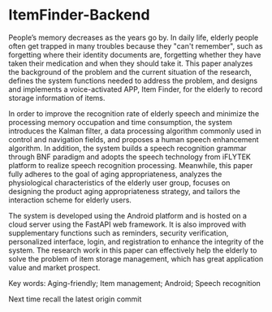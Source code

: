 # ItemFinder-Backend

People’s memory decreases as the years go by. In daily life, elderly people often get trapped in many troubles because they "can't remember", such as forgetting where their identity documents are, forgetting whether they have taken their medication and when they should take it. This paper analyzes the background of the problem and the current situation of the research, defines the system functions needed to address the problem, and designs and implements a voice-activated APP, Item Finder, for the elderly to record storage information of items.

In order to improve the recognition rate of elderly speech and minimize the processing memory occupation and time consumption, the system introduces the Kalman filter, a data processing algorithm commonly used in control and navigation fields, and proposes a human speech enhancement algorithm. In addition, the system builds a speech recognition grammar through BNF paradigm and adopts the speech technology from iFLYTEK platform to realize speech recognition processing. Meanwhile, this paper fully adheres to the goal of aging appropriateness, analyzes the physiological characteristics of the elderly user group, focuses on designing the product aging appropriateness strategy, and tailors the interaction scheme for elderly users.

The system is developed using the Android platform and is hosted on a cloud server using the FastAPI web framework. It is also improved with supplementary functions such as reminders, security verification, personalized interface, login, and registration to enhance the integrity of the system. The research work in this paper can effectively help the elderly to solve the problem of item storage management, which has great application value and market prospect.

Key words: Aging-friendly; Item management; Android; Speech recognition


Next time recall the latest origin commit